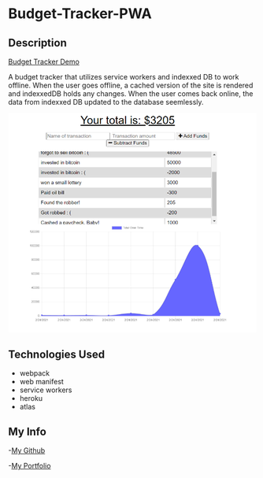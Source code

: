 # Budget-Tracker-PWA

## Description

[Budget Tracker Demo](https://budget-tracker-e-wager.herokuapp.com/)

A budget tracker that utilizes service workers and indexxed DB to work offline. When the user goes offline,
a cached version of the site is rendered and indexxedDB holds any changes. When the user comes back online,
the data from indexxed DB updated to the database seemlessly.


![Budget Tracker pic](/src/demoPics/demoPic.png)

## Technologies Used 
- webpack 
- web manifest 
- service workers 
- heroku 
- atlas 

## My Info

-[My Github ](https://github.com/Ewager1)

-[My Portfolio](https://ewager1.github.io/gitPortfolio/)
